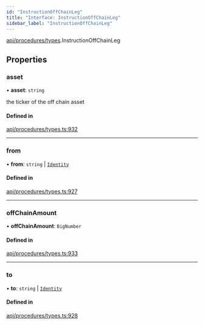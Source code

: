 ```yaml
---
id: "InstructionOffChainLeg"
title: "Interface: InstructionOffChainLeg"
sidebar_label: "InstructionOffChainLeg"
---
```


[api/procedures/types](../../../../../modules/API/Procedures/Types/Types.md).InstructionOffChainLeg

## Properties

### asset

• **asset**: `string`

the ticker of the off chain asset

#### Defined in

[api/procedures/types.ts:932](https://github.com/PolymeshAssociation/polymesh-sdk/blob/0dbd0ebd0/src/api/procedures/types.ts#L932)

___

### from

• **from**: `string` \| [`Identity`](../../../../../classes/API/Entities/Identity/Identity.md)

#### Defined in

[api/procedures/types.ts:927](https://github.com/PolymeshAssociation/polymesh-sdk/blob/0dbd0ebd0/src/api/procedures/types.ts#L927)

___

### offChainAmount

• **offChainAmount**: `BigNumber`

#### Defined in

[api/procedures/types.ts:933](https://github.com/PolymeshAssociation/polymesh-sdk/blob/0dbd0ebd0/src/api/procedures/types.ts#L933)

___

### to

• **to**: `string` \| [`Identity`](../../../../../classes/API/Entities/Identity/Identity.md)

#### Defined in

[api/procedures/types.ts:928](https://github.com/PolymeshAssociation/polymesh-sdk/blob/0dbd0ebd0/src/api/procedures/types.ts#L928)
